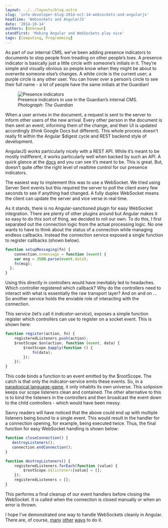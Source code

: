 ```yaml
---
layout: ../../layouts/blog.astro
slug: 'info-developer-blog-2014-oct-14-websockets-and-angularjs'
headline: 'Websockets and AngularJS'
date: '2014-10-14'
authors: [Unknown]
standfirst: 'Making Angular and WebSockets play nice'
tags: [Computing, Programming]
---
```


As part of our internal CMS, we’ve been adding presence indicators to documents to stop people from treading on other people’s toes. A presence indicator is basically just a little circle with someone’s initials in it. They’re simple and visually obvious so people know when they might be about to overwrite someone else’s changes. A white circle is the current user; a purple circle is any other user. You can hover over a person’s circle to see their full name - a lot of people have the same initials at the Guardian!


   <figure>
   <img alt="Presence indicators" src="https://i.guim.co.uk/img/static/sys-images/Guardian/Pix/pictures/2014/10/8/1412759991187/e50076f4-1a16-419f-8746-81500a7b9e07-1020x100.png?width=620&quality=45&auto=format&fit=max&dpr=2&s=ae8fbd885ccf115f10b6c0b4ca93db29" loading="lazy" />
   <figcaption>
     Presence indicators in use in the Guardian’s internal CMS.
    <i>Photograph: The Guardian</i>
    </figcaption>
    </figure>

When a user arrives in the document, a request is sent to the server to inform other users of the new arrival. Every other person in the document is then sent an event, informing them of the change, and their UI is updated accordingly (think Google Docs but different). This whole process doesn’t really fit within the Angular $digest cycle and REST backend style of development.

AngularJS works particularly nicely with a REST API. While it’s meant to be mostly indifferent, it works particularly well when backed by such an API. A quick glance at the [docs](https://docs.angularjs.org/tutorial/step_11) and you can see it’s meant to be. This is great. But, doesn’t quite offer the right level of realtime control for our presence indicators.

The easiest way to implement this was to use a WebSocket. We tried using Server Sent events but this required the server to poll the client every few seconds to see if anything had changed. A fully duplex WebSocket means the client can update the server and vice verse in real time.

As it stands, there is no Angular-sanctioned plugin for easy WebSocket integration. There are plenty of other plugins around but Angular makes it so easy to do this sort of thing, we decided to roll our own. To do this, I first separated out the connection logic from the actual processing logic. No one wants to have to think about the status of a connection while managing endless callbacks. Instead the connection service exposed a single function to register callbacks (shown below).

```javascript
function setupMessaging(fn) {
    connection.onmessage = function (event) {
    var msg = JSON.parse(event.data);
    fn(msg);
  };
}
```

Using this directly in controllers would have inevitably led to headaches. Which controller registered which callback? Why do the controllers need to interact with what is essentially the raw transport layer? And on and on ... So another service holds the enviable role of interacting with the connection.

This service (let’s call it _indicator-service_), exposes a simple function register which controllers can use to register on a socket event. This is shown here:

```javascript
function register(action, fn) {
    registeredListeners.push(action);
    $rootScope.$on(action, function (event, data) {
        $rootScope.$apply(function () {
            fn(data);
        });
    });
}
```

This code binds a function to an event emitted by the $rootScope. The catch is that only the indicator-service emits these events. So, in a [paradoxical language-game](http://postmoderntherapies.com/word.html), it only inhabits its own universe. This solipsism keeps our scope listeners clean and contained. The other alternative to this is to bind the listeners in the controllers and then broadcast the event down to the child controllers - which would have been messy.

Savvy readers will have noticed that the above could end up with multiple listeners being bound to a single event. This would result in the handler for a connection opening, for example, being executed twice. Thus, the final function for easy WebSocket handling is shown below:

```javascript
function closeConnection() {
   destroyListeners();
   connection.endConnection();
}

function destroyListeners() {
    registeredListeners.forEach(function (value) {
        $rootScope.$$listeners[value] = [];
    });
    registeredListeners = [];
}
```

This performs a final cleanup of our event handlers before closing the WebSocket. It is called when the connection is closed manually or when an error is thrown.

I hope I’ve demonstrated one way to handle WebSockets cleanly in Angular. There are, of course, [many](https://github.com/gdi2290/angular-websocket) [other](http://blog.pusher.com/making-angular-js-realtime-with-pusher/) [ways](http://clintberry.com/2013/angular-js-websocket-service/) to do it.
